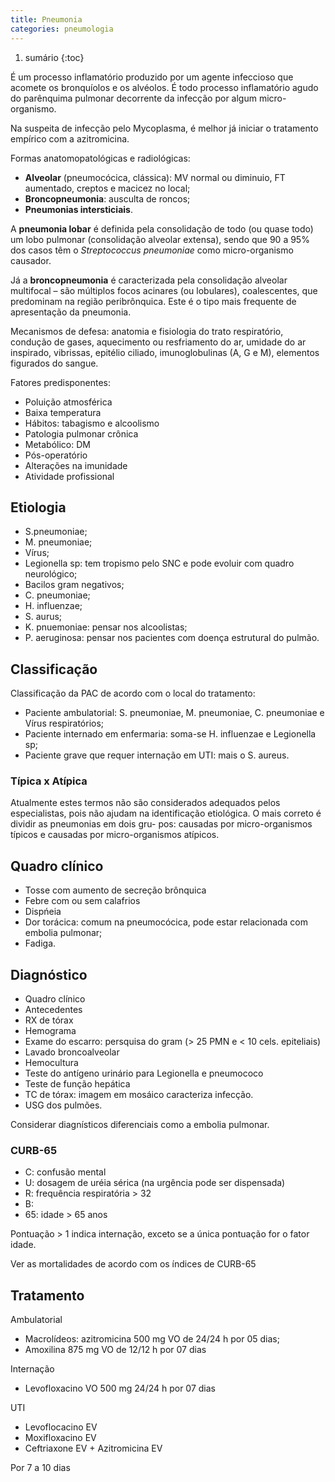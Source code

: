 ```yaml
---
title: Pneumonia
categories: pneumologia
---
```


1. sumário
{:toc}

É um processo inflamatório produzido por um agente infeccioso que acomete os bronquíolos e os alvéolos. É todo processo inflamatório agudo do parênquima pulmonar decorrente da infecção por algum micro-organismo.



Na suspeita de infecção pelo Mycoplasma, é melhor já iniciar o tratamento empírico com a azitromicina.

Formas anatomopatológicas e radiológicas:

* **Alveolar** (pneumocócica, clássica): MV normal ou diminuio, FT aumentado, creptos e macicez no local;
* **Broncopneumonia**: ausculta de roncos;
* **Pneumonias intersticiais**.

A **pneumonia lobar** é definida pela consolidação de todo
(ou quase todo) um lobo pulmonar (consolidação alveolar extensa), sendo que 90 a
95% dos casos têm o _<span class="red">Streptococcus pneumoniae</span>_ como micro-organismo causador.

Já a **broncopneumonia** é caracterizada
pela consolidação alveolar multifocal – são
múltiplos focos acinares (ou lobulares),
coalescentes, que predominam na região
peribrônquica. Este é o tipo mais frequente de apresentação da pneumonia.


Mecanismos de defesa: anatomia e fisiologia do trato respiratório, condução de gases, aquecimento ou resfriamento do ar, umidade do ar inspirado, vibrissas, epitélio ciliado, imunoglobulinas (A, G e M), elementos figurados do sangue.

Fatores predisponentes:

* Poluição atmosférica
* Baixa temperatura
* Hábitos: tabagismo e alcoolismo
* Patologia pulmonar crônica
* Metabólico: DM
* Pós-operatório
* Alterações na imunidade
* Atividade profissional

## Etiologia

* S.pneumoniae;
* M. pneumoniae;
* Vírus;
* Legionella sp: tem tropismo pelo SNC e pode evoluir com quadro neurológico;
* Bacilos gram negativos;
* C. pneumoniae;
* H. influenzae;
* S. aurus;
* K. pnuemoniae: pensar nos alcoolistas;
* P. aeruginosa: pensar nos pacientes com doença estrutural do pulmão.


## Classificação

Classificação da PAC de acordo com o local do tratamento:

* Paciente ambulatorial: S. pneumoniae, M. pneumoniae, C. pneumoniae e Vírus respiratórios;
* Paciente internado em enfermaria: soma-se H. influenzae e Legionella sp;
* Paciente grave que requer internação em UTI: mais o S. aureus.

### Típica x Atípica

Atualmente estes termos não são considerados adequados pelos especialistas, pois não
ajudam na identificação etiológica. O mais correto é dividir as pneumonias em dois gru-
pos: causadas por micro-organismos típicos e causadas por micro-organismos atípicos.


## Quadro clínico

* Tosse com aumento de secreção brônquica
* Febre com ou sem calafrios
* Dispńeia
* Dor torácica: comum na pneumocócica, pode estar relacionada com embolia pulmonar;
* Fadiga.


## Diagnóstico

* Quadro clínico
* Antecedentes
* RX de tórax
* Hemograma
* Exame do escarro: persquisa do gram (> 25 PMN e < 10 cels. epiteliais)
* Lavado broncoalveolar
* Hemocultura
* Teste do antígeno urinário para Legionella e pneumococo
* Teste de função hepática
* TC de tórax: imagem em mosáico caracteriza infecção.
* USG dos pulmões.

Considerar diagnísticos diferenciais como a embolia pulmonar.

### CURB-65

* C: confusão mental
* U: dosagem de uréia sérica (na urgência pode ser dispensada)
* R: frequência respiratória > 32
* B:
* 65: idade > 65 anos

Pontuação > 1 indica internação, exceto se a única pontuação for o fator idade.

Ver as mortalidades de acordo com os índices de CURB-65

## Tratamento

Ambulatorial

* Macrolídeos: azitromicina 500 mg VO de 24/24 h por 05 dias;
* Amoxilina 875 mg VO de 12/12 h por 07 dias

Internação

* Levofloxacino VO 500 mg 24/24 h por 07 dias

UTI

* Levoflocacino EV
* Moxifloxacino EV
* Ceftriaxone EV + Azitromicina EV

Por 7 a 10 dias
